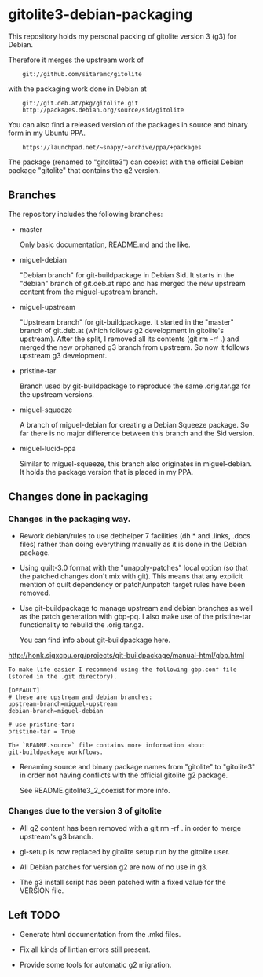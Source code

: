 gitolite3-debian-packaging
==========================

This repository holds my personal packing of gitolite version 3 (g3)
for Debian.  

Therefore it merges the upstream work of 

        git://github.com/sitaramc/gitolite

with the packaging work done in Debian at

        git://git.deb.at/pkg/gitolite.git
        http://packages.debian.org/source/sid/gitolite

You can also find a released version of the packages in source and
binary form in my Ubuntu PPA.

        https://launchpad.net/~snapy/+archive/ppa/+packages

The package (renamed to "gitolite3") can coexist with the official
Debian package "gitolite" that contains the g2 version.


Branches
--------

The repository includes the following branches:

*   master

    Only basic documentation, README.md and the like.

*   miguel-debian

    "Debian branch" for git-buildpackage in Debian Sid.  It
    starts in the "debian" branch of git.deb.at repo and has merged
    the new upstream content from the miguel-upstream branch. 

*   miguel-upstream

    "Upstream branch" for git-buildpackage.  It started in the
    "master" branch of git.deb.at (which follows g2 development in
    gitolite's upstream).  After the split, I removed all its contents
    (git rm -rf .) and merged the new orphaned g3 branch from
    upstream.  So now it follows upstream g3 development.

*   pristine-tar

    Branch used by git-buildpackage to reproduce the same .orig.tar.gz
    for the upstream versions.

*   miguel-squeeze

    A branch of miguel-debian for creating a Debian Squeeze package.
    So far there is no major difference between this branch and the
    Sid version.

*   miguel-lucid-ppa

    Similar to miguel-squeeze, this branch also originates in
    miguel-debian.  It holds the package version that is placed in my
    PPA.

Changes done in packaging
-------------------------

### Changes in the packaging way.

*   Rework debian/rules to use debhelper 7 facilities (dh * and
    .links, .docs files) rather than doing everything manually as it
    is done in the Debian package.

*   Using quilt-3.0 format with the "unapply-patches" local option (so
    that the patched changes don't mix with git).   This means that
    any explicit mention of quilt dependency or patch/unpatch target
    rules have been removed.

*   Use git-buildpackage to manage upstream and debian branches as
    well as the patch generation with gbp-pq.  I also make use of the
    pristine-tar functionality to rebuild the .orig.tar.gz.

    You can find info about git-buildpackage here.

http://honk.sigxcpu.org/projects/git-buildpackage/manual-html/gbp.html

    To make life easier I recommend using the following gbp.conf file
    (stored in the .git directory).

    [DEFAULT]
    # these are upstream and debian branches:
    upstream-branch=miguel-upstream
    debian-branch=miguel-debian

    # use pristine-tar:
    pristine-tar = True

    The `README.source` file contains more information about
    git-buildpackage workflows.

*   Renaming source and binary package names from "gitolite" to
    "gitolite3" in order not having conflicts with the official
    gitolite g2 package.

    See README.gitolite3_2_coexist for more info.

### Changes due to the version 3 of gitolite

*   All g2 content has been removed with a git rm -rf . in order to
    merge upstream's g3 branch.

*   gl-setup is now replaced by gitolite setup run by the gitolite
    user.

*   All Debian patches for version g2 are now of no use in g3.

*   The g3 install script has been patched with a fixed value for the
    VERSION file.

Left TODO
---------

*   Generate html documentation from the .mkd files.

*   Fix all kinds of lintian errors still present.

*   Provide some tools for automatic g2 migration.    
